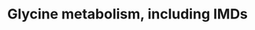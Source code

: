 ---
annotations:
- id: DOID:0111329
  parent: genetic disease
  type: Disease Ontology
  value: pyridoxamine 5'-phosphate oxidase deficiency
- id: DOID:9268
  parent: genetic disease
  type: Disease Ontology
  value: glycine encephalopathy
- id: PW:0001264
  parent: classic metabolic pathway
  type: Pathway Ontology
  value: glycine biosynthetic pathway
authors:
- DeSl
- Egonw
- Andra
- MaintBot
- Eweitz
- Finterly
- Fehrhart
citedin: ''
communities:
- IEM
- RareDiseases
description: The main disorder related to glycine (NonKetotic Hyperglycinemia, NKH)
  is a malfunctioning of the glycine cleavage enzyme, which consists out of four subunits
  (P-, H-, T- and L-protein). These subunits work together (however not as a complex)
  to convert glycine and H4-folate into methylene-tetrahydrofolate (CH2=folate), as
  depicted on the lefthand side of this pathway. This disorder is also known as glycine
  encephalopathy, with cerebral dysfunctioning as the common denominator. Besides
  "classical" NKH, there are several patients without mutations in the cleavage enzyme,
  however presenting variants within a protein related to the formation of lipoyl-H,
  as depicted on the righthand side of this pathway. The individual relationship between
  these proteins and the formation of iron-sulfur clusters (Fe-S) are not completely
  known, however there are indications that mutations within the NFU1, BOLA3 and GLXR5
  gene can lead to a similar phenotype as NKH; most patients present with either less
  or more severe neurological symptoms compared to "classical" NKH. For clarity, the
  influence of pyridoxal-P has been added to this pathway, where a variant within
  the PNPO gene can lead to secondary effects on the activity of the P-protein from
  the cleavage system.   This pathway was inspired by Chapter 5 (edition 4) of the
  book of Blau (ISBN 3642403360 (978-3642403361)), Fig. 5.1.
last-edited: 2025-09-04
ndex: null
organisms:
- Homo sapiens
redirect_from:
- /index.php/Pathway:WP5028
- /instance/WP5028
- /instance/WP5028_r140508
revision: r140508
schema-jsonld:
- '@context': https://schema.org/
  '@id': https://wikipathways.github.io/pathways/WP5028.html
  '@type': Dataset
  creator:
    '@type': Organization
    name: WikiPathways
  description: The main disorder related to glycine (NonKetotic Hyperglycinemia, NKH)
    is a malfunctioning of the glycine cleavage enzyme, which consists out of four
    subunits (P-, H-, T- and L-protein). These subunits work together (however not
    as a complex) to convert glycine and H4-folate into methylene-tetrahydrofolate
    (CH2=folate), as depicted on the lefthand side of this pathway. This disorder
    is also known as glycine encephalopathy, with cerebral dysfunctioning as the common
    denominator. Besides "classical" NKH, there are several patients without mutations
    in the cleavage enzyme, however presenting variants within a protein related to
    the formation of lipoyl-H, as depicted on the righthand side of this pathway.
    The individual relationship between these proteins and the formation of iron-sulfur
    clusters (Fe-S) are not completely known, however there are indications that mutations
    within the NFU1, BOLA3 and GLXR5 gene can lead to a similar phenotype as NKH;
    most patients present with either less or more severe neurological symptoms compared
    to "classical" NKH. For clarity, the influence of pyridoxal-P has been added to
    this pathway, where a variant within the PNPO gene can lead to secondary effects
    on the activity of the P-protein from the cleavage system.   This pathway was
    inspired by Chapter 5 (edition 4) of the book of Blau (ISBN 3642403360 (978-3642403361)),
    Fig. 5.1.
  keywords:
  - 2Fe-2S
  - 4Fe-4Scluster
  - BOLA3
  - CH2=folate
  - CO₂
  - GLRX5
  - GMP-lipoate
  - Glycine
  - H-protein:GCSH
  - H4-folate
  - HSCB
  - H⁺
  - IBA57
  - ISCU
  - L-protein:DLD
  - LIAS
  - LIPT1
  - LIPT2
  - Lipoate
  - NAD+
  - NADH
  - NFU1
  - NH3
  - P-protein:GLDC
  - PNPO
  - Pyridoxal-phosphate
  - SHMT
  - T-protein:AMT
  - glycine
  - pyridoxamine 5'-phosphate
  - pyridoxine 5'-phosphate
  - serine
  license: CC0
  name: Glycine metabolism, including IMDs
seo: CreativeWork
title: Glycine metabolism, including IMDs
wpid: WP5028
---